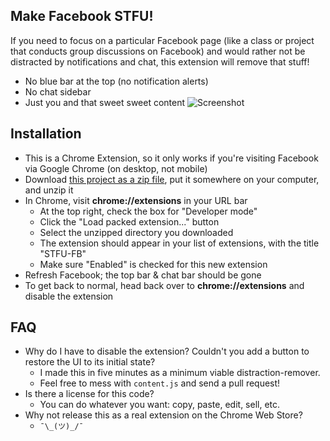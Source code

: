## Make Facebook STFU!

If you need to focus on a particular Facebook page (like a class or project that conducts group discussions on Facebook) and would rather not be distracted by notifications and chat, this extension will remove that stuff!

* No blue bar at the top (no notification alerts)
* No chat sidebar
* Just you and that sweet sweet content
![Screenshot](http://i.imgur.com/3Pd4o9L.png)

## Installation
* This is a Chrome Extension, so it only works if you're visiting Facebook via Google Chrome (on desktop, not mobile)
* Download [this project as a zip file](https://github.com/chrmcg/stfu-fb/archive/master.zip), put it somewhere on your computer, and unzip it
* In Chrome, visit __chrome://extensions__ in your URL bar
  * At the top right, check the box for "Developer mode"
  * Click the "Load packed extension..." button
  * Select the unzipped directory you downloaded
  * The extension should appear in your list of extensions, with the title "STFU-FB"
  * Make sure "Enabled" is checked for this new extension
* Refresh Facebook; the top bar & chat bar should be gone
* To get back to normal, head back over to __chrome://extensions__ and disable the extension

## FAQ
* Why do I have to disable the extension? Couldn't you add a button to restore the UI to its initial state?
  * I made this in five minutes as a minimum viable distraction-remover.
  * Feel free to mess with `content.js` and send a pull request!
* Is there a license for this code?
  * You can do whatever you want: copy, paste, edit, sell, etc.
* Why not release this as a real extension on the Chrome Web Store?
  * `¯\_(ツ)_/¯`
